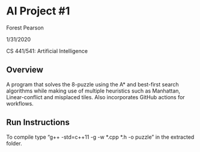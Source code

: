 # AI Project #1 

Forest Pearson

1/31/2020

CS 441/541: Artificial Intelligence

## Overview

A program that solves the 8-puzzle using the A* and best-first search algorithms while making use of multiple heuristics such as Manhattan, Linear-conflict and misplaced tiles. Also incorporates GitHub actions for workflows.

## Run Instructions

To compile type “g++ -std=c++11 -g -w *.cpp *.h -o puzzle” in the extracted folder.
